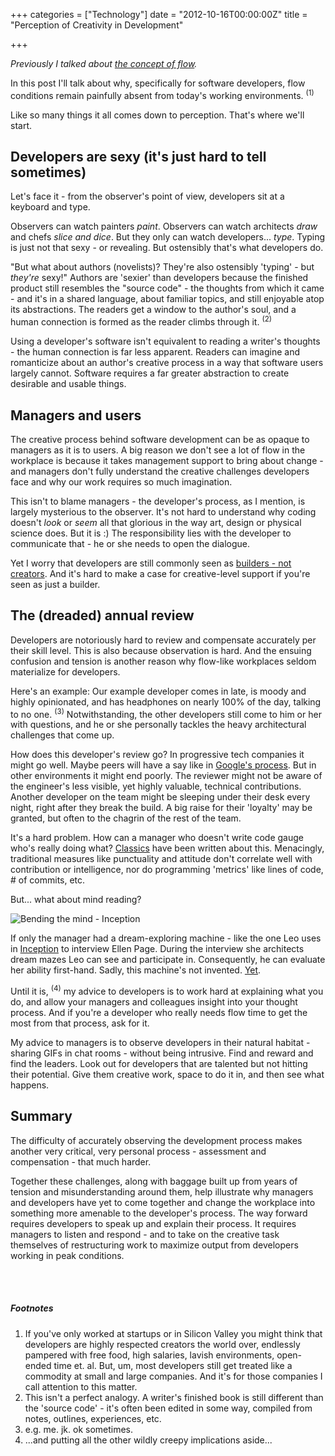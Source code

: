 +++
categories = ["Technology"]
date = "2012-10-16T00:00:00Z"
title = "Perception of Creativity in Development"

+++

*Previously I talked about [the concept of flow](http://www.dzello.com/blog/2012/09/27/lets-ship-flow/).*

In this post I'll talk about why, specifically for software developers, flow conditions remain painfully absent from today's working environments. <sup>(1)</sup>

Like so many things it all comes down to perception. That's where we'll start.

Developers are sexy (it's just hard to tell sometimes)
------------------------------------------------------
Let's face it - from the observer's point of view, developers sit at a keyboard and type.

Observers can watch painters *paint*. Observers can watch architects *draw* and chefs *slice and dice*. But they only can watch developers... *type*. Typing is just not that sexy - or revealing. But ostensibly that's what developers do.

"But what about authors (novelists)? They're also ostensibly 'typing' - but *they're* sexy!" Authors are 'sexier' than developers because the finished product still resembles the "source code" - the thoughts from which it came - and it's in a shared language, about familiar topics, and still enjoyable atop its abstractions. The readers get a window to the author's soul, and a human connection is formed as the reader climbs through it. <sup>(2)</sup>

Using a developer's software isn't equivalent to reading a writer's thoughts - the human connection is far less apparent. Readers can imagine and romanticize about an author's creative process in a way that software users largely cannot. Software requires a far greater abstraction to create desirable and usable things.

Managers and users
------------------
The creative process behind software development can be as opaque to managers as it is to users. A big reason we don't see a lot of flow in the workplace is because it takes management support to bring about change - and managers don't fully understand the creative challenges developers face and why our work requires so much imagination.

This isn't to blame managers - the developer's process, as I mention, is largely mysterious to the observer. It's not hard to understand why coding doesn't *look* or *seem* all that glorious in the way art, design or physical science does. But it is :) The responsibility lies with the developer to communicate that - he or she needs to open the dialogue.

Yet I worry that developers are still commonly seen as [builders - not creators](http://www.nczonline.net/blog/2012/06/12/the-care-and-feeding-of-software-engineers-or-why-engineers-are-grumpy/). And it's hard to make a case for creative-level support if you're seen as just a builder.

The (dreaded) annual review
---------------------------
Developers are notoriously hard to review and compensate accurately per their skill level. This is also because observation is hard. And the ensuing confusion and tension is another reason why flow-like workplaces seldom materialize for developers.

Here's an example: Our example developer comes in late, is moody and highly opinionated, and has headphones on nearly 100% of the day, talking to no one. <sup>(3)</sup> Notwithstanding, the other developers still come to him or her with questions, and he or she personally tackles the heavy architectural challenges that come up.

How does this developer's review go? In progressive tech companies it might go well. Maybe peers will have a say like in [Google's process](http://www.quora.com/How-are-performance-reviews-done-at-Google-What-are-they-used-for). But in other environments it might end poorly. The reviewer might not be aware of the engineer's less visible, yet highly valuable, technical contributions. Another developer on the team might be sleeping under their desk every night, right after they break the build. A big raise for their 'loyalty' may be granted, but often to the chagrin of the rest of the team.

It's a hard problem. How can a manager who doesn't write code gauge who's really doing what? [Classics](http://www.amazon.com/The-Mythical-Man-Month-Engineering-Anniversary/dp/0201835959) have been written about this. Menacingly, traditional measures like punctuality and attitude don't correlate well with contribution or intelligence, nor do programming 'metrics' like lines of code, # of commits, etc.

But... what about mind reading?

![Bending the mind - Inception](/images/inception-paris.jpg "Bending the mind - Inception")

If only the manager had a dream-exploring machine - like the one Leo uses in [Inception](http://www.imdb.com/title/tt1375666/) to interview Ellen Page. During the interview she architects dream mazes Leo can see and participate in. Consequently, he can evaluate her ability first-hand. Sadly, this machine's not invented. [Yet](http://www.dailymail.co.uk/news/article-2147181/Dream-come-true-Two-mad-scientists-create-sleep-mask-lets-people-CONTROL-dreams.html).

Until it is, <sup>(4)</sup> my advice to developers is to work hard at explaining what you do, and allow your managers and colleagues insight into your thought process. And if you're a developer who really needs flow time to get the most from that process, ask for it.

My advice to managers is to observe developers in their natural habitat - sharing GIFs in chat rooms - without being intrusive. Find and reward and find the leaders. Look out for developers that are talented but not hitting their potential. Give them creative work, space to do it in, and then see what happens.

Summary
-------
The difficulty of accurately observing the development process makes another very critical, very personal process - assessment and compensation - that much harder.

Together these challenges, along with baggage built up from years of tension and misunderstanding around them, help illustrate why managers and developers have yet to come together and change the workplace into something more amenable to the developer's process. The way forward requires developers to speak up and explain their process. It requires managers to listen and respond - and to take on the creative task themselves of restructuring work to maximize output from developers working in peak conditions.

<br/>
<br/>

##### Footnotes
1. If you've only worked at startups or in Silicon Valley you might think that developers are highly respected creators the world over, endlessly pampered with free food, high salaries, lavish environments, open-ended time et. al. But, um, most developers still get treated like a commodity at small and large companies. And it's for those companies I call attention to this matter.
2. This isn't a perfect analogy. A writer's finished book is still different than the 'source code' - it's often been edited in some way, compiled from notes, outlines, experiences, etc.
3. e.g. me. jk. ok sometimes.
4. ...and putting all the other wildly creepy implications aside...
